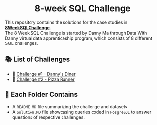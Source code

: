 <h1 align="center">8-week SQL Challenge</h1>

This repository contains the solutions for the case studies in **[8WeekSQLChallenge](https://8weeksqlchallenge.com)**.\
The 8 Week SQL Challenge is started by Danny Ma through Data With Danny virtual data apprenticeship program, which consists of 8 different SQL challenges.

## 📚 List of Challenges
* 🍜 [Challenge #1 - Danny's Diner](https://github.com/PHAMTHUYDUYEN/8-week-SQL-Challenge/tree/main/Challenge%20%231%20-%20Danny's%20Diner%20)
* 🍕 [Challenge #2 - Pizza Runner](https://github.com/PHAMTHUYDUYEN/8-week-SQL-Challenge/tree/main/Challenge%20%232%20-%20Pizza%20Runner)

## 📖 Each Folder Contains
- A `README.MD` file summarizing the challenge and datasets
- A `Solution.MD` file showcasing queries coded in `PosgreSQL` to answer questions of respective challenges.





